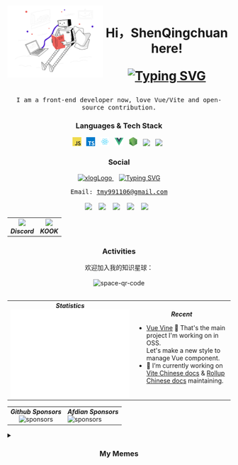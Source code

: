 <div align="center">
<img align="left" src="https://raw.githubusercontent.com/L0um15/L0um15/master/svg/artificialintelligence.svg" height="162px" />
</div>

<h1 align="center">
Hi，ShenQingchuan here!

[![Typing SVG](https://readme-typing-svg.demolab.com?font=Fira+Code&size=16&pause=1000&repeat=false&width=435&lines=Inspire+Creativity%2C+Enrich+Life)](https://git.io/typing-svg)
</h1>

<p align="center">
    <samp>
    I am a front-end developer now, love Vue/Vite and open-source contribution. <br>
    </samp>
</p>

<h3 align="center">Languages & Tech Stack</h3>
<p align="center">
    <img height="20" src="https://raw.githubusercontent.com/github/explore/80688e429a7d4ef2fca1e82350fe8e3517d3494d/topics/javascript/javascript.png">&nbsp;&nbsp;
    <img height="20" src="https://raw.githubusercontent.com/github/explore/80688e429a7d4ef2fca1e82350fe8e3517d3494d/topics/typescript/typescript.png">&nbsp;&nbsp;
    <img height="20" src="https://raw.githubusercontent.com/github/explore/80688e429a7d4ef2fca1e82350fe8e3517d3494d/topics/react/react.png">&nbsp;&nbsp;
    <img height="20" src="https://raw.githubusercontent.com/github/explore/80688e429a7d4ef2fca1e82350fe8e3517d3494d/topics/vue/vue.png">&nbsp;&nbsp;
    <img height="20" src="https://raw.githubusercontent.com/github/explore/80688e429a7d4ef2fca1e82350fe8e3517d3494d/topics/nodejs/nodejs.png">&nbsp;&nbsp;
    <img height="20" src="https://user-images.githubusercontent.com/46062972/136497244-be103dd7-7bb0-4488-9727-655889b8ce0d.png">&nbsp;&nbsp;
    <img height="20" src="https://user-images.githubusercontent.com/46062972/154654125-e7934f6c-1c8c-4b49-9b37-12375f9ab9a2.png">&nbsp;&nbsp;
</p>

<div align="center">
    
<!-- [![spotify-github-profile](https://spotify-github-profile.vercel.app/api/view?uid=31blxbywlqvaz2xcqw4v3a6kmag4&cover_image=true&theme=natemoo-re&show_offline=false&background_color=121212&interchange=false&bar_color=53b14f&bar_color_cover=false)](https://github.com/kittinan/spotify-github-profile)  -->
    
</div>

<h3 align="center">Social</h3>

<div align="center">
  <a href="https://xlog.htcube.top">
    <img src="https://user-images.githubusercontent.com/46062972/231430060-1ff612e2-a8d1-4717-b181-0a6e83fcb2c5.png" alt="xlogLogo" width="24" height="24" /> 
  </a> &nbsp;&nbsp; 
  <a href="https://xlog.htcube.top">
      <img src="https://readme-typing-svg.demolab.com?font=Fira+Code&size=13&duration=1&pause=1000&color=FE7543&hCenter=true&vCenter=true&repeat=false&width=300&height=24&lines=https%3A%2F%2Fshenqingchuan.xlog.app" alt="Typing SVG" />
  </a>
</div>

<p align="center">
    <samp>
       Email: <a href="mailto:tmy991106@gmail.com">tmy991106@gmail.com</a>
    </samp>
    <br/><br/>
    <a href="https://web.okjike.com/u/AB2C438B-6A6A-4625-9722-23A816DFB768"> <img height="20" src="https://user-images.githubusercontent.com/46062972/190096676-6095c719-4cf5-4148-afc2-a00b256b6e40.png"></a> &nbsp;&nbsp;
    <a href="https://twitter.com/Shenqingchuan"> <img height="20" src="https://user-images.githubusercontent.com/46062972/190095674-1edcfa35-6ea9-47b4-b969-35ff9104e7cd.png"></a> &nbsp;&nbsp;
    <a href="https://www.zhihu.com/people/tang-meng-yu-53"> <img height="20" src="https://user-images.githubusercontent.com/46062972/190096127-e3cadf80-6858-4ae4-981c-632246d7b82f.png"></a> &nbsp;&nbsp;
    <a href="https://weibo.com/u/6803477099"> <img height="20" src="https://user-images.githubusercontent.com/46062972/190096532-03e4290e-b88d-49c1-acbb-99f700b3b7ed.png"></a> &nbsp;&nbsp;
    <a href="https://space.bilibili.com/7473239"> <img height="20" src="https://user-images.githubusercontent.com/46062972/194840497-22835c48-f50b-483e-ad6c-98548d463944.png"></a> &nbsp;&nbsp;
</p>

<table align="center">
    <tr>
        <td align="center">
            <a href="https://discord.gg/uGezZ3xMxy">
                <img src="https://user-images.githubusercontent.com/46062972/180124463-e698d9f2-7d1b-4fbc-bce5-f98c01c39bc5.png" height="60px" />
            </a>
            <div><b><em><spam>Discord</spam></em></b></div>
        </td>
        <td align="center">
            <a href="https://www.kookapp.cn/app/channels/1680614231520080/7765975899421527">
                <img src="https://user-images.githubusercontent.com/46062972/190089430-4de2f728-4c97-45af-8a54-01b66a86a596.png" height="60px" />
            </a>
            <div><b><em><spam>KOOK</spam></em></b></div>
        </td>
    </tr>
</table>

<h3 align="center">Activities</h3>

<div align="center">
<p>
  欢迎加入我的知识星球：
  <br><br>
  <img width="329" alt="space-qr-code" src="https://github.com/ShenQingchuan/ShenQingchuan/assets/46062972/bac01b01-6c9c-431b-8e3b-1cf25d51ac5c" /> 
  <br><br>
</p>

</div>

<table align="center">
    <tr>
        <td align="center">
              <div><b><em><spam>Statistics</spam></em></b></div>
              <img align="left" src="./base_metrics.svg" />
        </td>
        <td align="left">
            <div align="center"><b><em><spam>Recent</spam></em></b></div>
            <ul>
                <li >
                    <a href="https://github.com/vue-vine/vue-vine">Vue Vine</a>
                    🌱 That's the main project I'm working on in OSS. <br/>
                    Let's make a new style to manage Vue component.
                </li>
                <li >🔭 I’m currently working on 
                    <a href="https://github.com/vitejs/docs-cn">Vite Chinese docs</a> & 
                    <a href="https://github.com/rollup/rollup-docs-cn">Rollup Chinese docs</a> maintaining.
                </li>
        </td>
    </tr>
</table>

<table align="center">
    <tr>
        <td align="center">
              <div><b><em><spam>Github Sponsors</spam></em></b></div>
              <image src="https://raw.githubusercontent.com/ShenQingchuan/ShenQingchuan/main/sponsors.svg" alt="sponsors" />
        </td>
        <td align="left">
            <div align="center"><b><em><spam>Afdian Sponsors</spam></em></b></div>
            <image src="https://raw.githubusercontent.com/ShenQingchuan/ShenQingchuan/main/afadian.svg" alt="sponsors" />
        </td>
    </tr>
</table>

<details>
<summary>
    <h3 align="center">My Memes</h3>
</summary>
    
<p
    <samp> <b>龙，答应我，收购苹果。</b> </samp>
    <div align="left">
      <a href="#">
        <img src="https://user-images.githubusercontent.com/46062972/177761749-da9d5297-87ac-4c30-b069-16bc685a7e80.png" width="150"> 
        <span>&nbsp;&nbsp;&nbsp;</span>
        <img src="https://user-images.githubusercontent.com/46062972/177762098-5ea66dc6-5c5b-4877-9edc-0610f4816530.jpeg" width="150">
        <span>&nbsp;&nbsp;&nbsp;</span>
        <img width="160px" src="https://user-images.githubusercontent.com/46062972/180403602-495bd61a-139d-423b-9cfb-74c7b47cdab4.png" />
        <span>&nbsp;&nbsp;&nbsp;</span>
      </a>
    </div>
</p>

</details>
